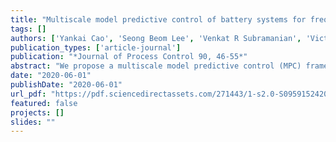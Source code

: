 ```yaml
---
title: "Multiscale model predictive control of battery systems for frequency regulation markets using physics-based models"
tags: []
authors: ['Yankai Cao', 'Seong Beom Lee', 'Venkat R Subramanian', 'Victor M Zavala']
publication_types: ['article-journal']
publication: "*Journal of Process Control 90, 46-55*"
abstract: "We propose a multiscale model predictive control (MPC) framework for stationary battery systems that exploits high-fidelity models to trade-off short-term economic incentives provided by energy and frequency regulation (FR) markets and long-term degradation effects. We find that the MPC framework can drastically reduce long-term degradation while properly responding to FR and energy market signals (compared to MPC formulations that use low-fidelity models). Our results also provide evidence that sophisticated battery models can be embedded within closed-loop MPC simulations by using modern nonlinear programming solvers (we provide an efficient and easy-to-use implementation in Julia). We use insights obtained with our simulations to design a low-complexity MPC formulation that matches the behavior obtained with high-fidelity models. This is done by designing a suitable terminal penalty term that implicitly captures long-term degradation. The results suggest that complex degradation behavior can be accounted for in low-complexity MPC formulations by properly designing the cost function. We believe that our proof-of-concept results can be of industrial relevance, as battery vendors are seeking to participate in fast-changing electricity markets while maintaining asset integrity."
date: "2020-06-01"
publishDate: "2020-06-01"
url_pdf: "https://pdf.sciencedirectassets.com/271443/1-s2.0-S0959152420X00059/1-s2.0-S0959152420301967/am.pdf?X-Amz-Security-Token=IQoJb3JpZ2luX2VjEIT%2F%2F%2F%2F%2F%2F%2F%2F%2F%2FwEaCXVzLWVhc3QtMSJHMEUCIEAkMpTpdefmPuRO5CKmTKyDfZlBdbxjbgYFq6iH2er4AiEAhkQShUjF77esgui6kf9aub3fD0R32IFR1zQhxYQ%2B%2FZcqvAUIvf%2F%2F%2F%2F%2F%2F%2F%2F%2F%2FARAFGgwwNTkwMDM1NDY4NjUiDDqZ5zEnQclqm91hUSqQBboShnlPNbulvNw76nObQODWaGGDDmva0iV8dWSlLKvfesQLqrci93lSekKX75bojVfScqtefFvLovRhs10SQ8yv6BiGVZka4MTQpmZat%2Bim%2F9auQxSPE9Q%2FFzXswk%2Blpw2WFCzUQvfO9r3zBsjkKzsvzqvef9rLd6OReWT2hP8LKbqevm1ay%2BrPtMykEhgvxYACVZKrfxO0MVo4PfsAbotHDUnIRZ1Lf7DuyN0sl8ZwAAKHyq8hu4Ur%2FAYglVRDuWThrAwLrcFWJeEqUDQ85hquaV29cg%2BO5t1wNdqWE6JkYvADX7oL0fdM2SOqrCW%2FZbPur8XspFjPQpVBn3DjSB1OKDBrcwsp5ORnzxKneJZuUFekgAwzpdbGkSo08l9ztaA5bKDEcnjV9tttcXY%2Fdakj3Zz%2BUHghVRTd0weyGLJF2cnEAbGy71KEqVDzd02WdMLgOrPwBiCPsPzdlTk8lMRAXoJpE7V5pYtieJDXCW1JLMNtP33p8GcsrlPy8BjOZYMJFZsWi1VkntpAXbA8lfkHwAuULjC3oa7eDBPLCKxiQPWrA8oAHYPcYoDYC5fOts8zKBytyHjr141zFYSqKOnH2cNk38iQLCSOGbH%2FUzBJp%2B%2FXEhhSVxfpQ6iLLWXeK8UBKrEkazERpWZLJvIn5A19Nw7a9mJrr7qg0F2KS5o1ziUNq22ZuvbcWnc%2BfN3PzmmD7zuF%2B%2BsvTtm0hD8JD1BcBz5U1S%2F%2Bh8xX4NSeUBWruiFBpQRAO26LrERH5%2FDK3uh9PZxpp4%2FHcQ%2BlnRGmOVa1yhKyDpP225SwBz1tpepVXXb4KSHu65CPDGRk9FtAycr%2Fk8j4VVqsOEisarAQWldJ4BTIOd3NePCboWMvlSa0MOHl3MQGOrEBChBC9FgeFM8iSuRcejiK61mrwdg7Ecw%2BLXY%2B2yN8knrad%2B40RrJ6xjPBunodGCuEbqBM5Yc0DWPqp42EOyrr%2BY33i%2F7%2F2NuJqtXlHTEjDL2SIcJaLWNKTMPrwK1ykqJ4L9ng4cAHIyD0XFeyzujeTo8U7X4UfBAWwnw5WeqMZxpW1kwdlyzZnDDHVmcjjJI4tGPOm0BV80JCYVri%2Fy0OdJduIigBLbW%2BC%2FMt%2BjtpdUCg&X-Amz-Algorithm=AWS4-HMAC-SHA256&X-Amz-Date=20250809T121945Z&X-Amz-SignedHeaders=host&X-Amz-Expires=300&X-Amz-Credential=ASIAQ3PHCVTY4D6XB6IU%2F20250809%2Fus-east-1%2Fs3%2Faws4_request&X-Amz-Signature=b976122401ee69c7236d19709d4f589fa6603042b78816437eb278d66c006288&hash=35f5f5f79201070826eef02b8ff184b19c86a510e56efba9297558c0e5ab225c&host=68042c943591013ac2b2430a89b270f6af2c76d8dfd086a07176afe7c76c2c61&pii=S0959152420301967&tid=pdf-1e54e8fd-322a-4d6c-83cb-af735b391ef5&sid=8879e2425996894e819bc22619ff3d0e1e0egxrqa&type=client"
featured: false
projects: []
slides: ""
---
```

